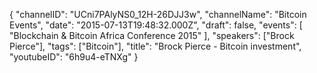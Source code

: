 {
    "channelID": "UCni7PAlyNS0_12H-26DJJ3w",
    "channelName": "Bitcoin Events",
    "date": "2015-07-13T19:48:32.000Z",
    "draft": false,
    "events": [
        "Blockchain & Bitcoin Africa Conference 2015"
    ],
    "speakers": ["Brock Pierce"],
    "tags": ["Bitcoin"],
    "title": "Brock Pierce - Bitcoin investment",
    "youtubeID": "6h9u4-eTNXg"
}
